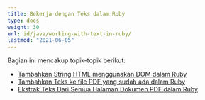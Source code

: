 ```yaml
---
title: Bekerja dengan Teks dalam Ruby
type: docs
weight: 30
url: id/java/working-with-text-in-ruby/
lastmod: "2021-06-05"
---
```


Bagian ini mencakup topik-topik berikut:

- [Tambahkan String HTML menggunakan DOM dalam Ruby](/pdf/java/add-html-string-using-dom-in-ruby/)
- [Tambahkan Teks ke file PDF yang sudah ada dalam Ruby](/pdf/java/add-text-to-an-existing-pdf-file-in-ruby/)
- [Ekstrak Teks Dari Semua Halaman Dokumen PDF dalam Ruby](/pdf/java/extract-text-from-all-the-pages-of-a-pdf-document-in-ruby/)